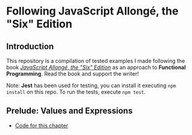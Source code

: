# Following JavaScript Allongé, the "Six" Edition
## Introduction
This repository is a compilation of tested examples I made following the book *[JavaScript Allongé, the "Six" Edition](https://leanpub.com/javascriptallongesix/read#leanpub-auto-a-pull-of-the-lever-prefaces)* as an approach to **Functional Programming**. Read the book and support the writer!

Note: **Jest** has been used for testing, you can install it executing ```npm install``` on this repo. To run the tests, execute ```npm test```.

## Prelude: Values and Expressions
* [Code for this chapter](/src/1_valuesAndExpressions.test.js)

